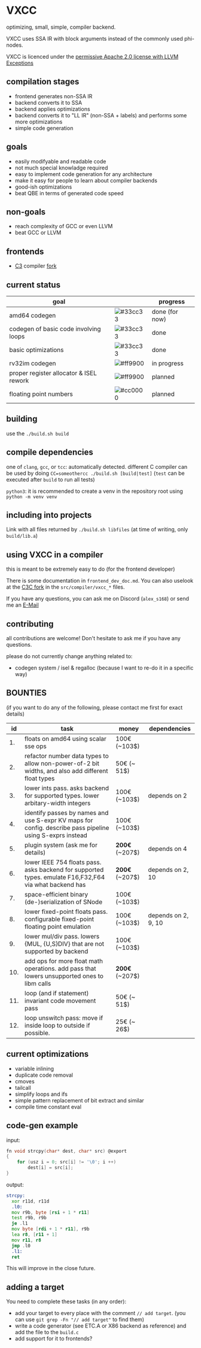 # VXCC
optimizing, small, simple, compiler backend.

VXCC uses SSA IR with block arguments instead of the commonly used phi-nodes.

VXCC is licenced under the [permissive Apache 2.0 license with LLVM Exceptions](LICENCE)

## compilation stages
- frontend generates non-SSA IR
- backend converts it to SSA
- backend applies optimizations
- backend converts it to "LL IR" (non-SSA + labels) and performs some more optimizations
- simple code generation

## goals
- easily modifyable and readable code
- not much special knowladge required
- easy to implement code generation for any architecture
- make it easy for people to learn about compiler backends
- good-ish optimizations
- beat QBE in terms of generated code speed

## **non**-goals
- reach complexity of GCC or even LLVM
- beat GCC or LLVM

## frontends
- [C3](https://c3-lang.org/) compiler [fork](https://github.com/alex-s168/c3c)

## current status
| goal                                    |                                                          | progress       |
| --------------------------------------- | -------------------------------------------------------- | -------------- |
| amd64 codegen                           | ![#33cc33](https://placehold.co/15x15/33cc33/33cc33.png) | done (for now) |
| codegen of basic code involving loops   | ![#33cc33](https://placehold.co/15x15/33cc33/33cc33.png) | done           |
| basic optimizations                     | ![#33cc33](https://placehold.co/15x15/33cc33/33cc33.png) | done           |
| rv32im codegen                          | ![#ff9900](https://placehold.co/15x15/ff9900/ff9900.png) | in progress    |
| proper register allocator & ISEL rework | ![#ff9900](https://placehold.co/15x15/ff9900/cc0000.png) | planned        |
| floating point numbers                  | ![#cc0000](https://placehold.co/15x15/cc0000/cc0000.png) | planned        |

## building
use the `./build.sh build`

## compile dependencies 
one of `clang`, `gcc`, or `tcc`: automatically detected. different C compiler can be used by doing `CC=someothercc ./build.sh [build|test]` (`test` can be executed after `build` to run all tests)

`python3`: it is recommended to create a venv in the repository root using `python -m venv venv`

## including into projects
Link with all files returned by `./build.sh libfiles` (at time of writing, only `build/lib.a`)

## using VXCC in a compiler
this is meant to be extremely easy to do (for the frontend developer)

There is some documentation in `frontend_dev_doc.md`.
You can also uselook at the [C3C fork](https://github.com/alex-s168/c3c) in the `src/compiler/vxcc_*` files.

If you have any questions, you can ask me on Discord (`alex_s168`) or send me an [E-Mail](mailto:alexandernutz68@gmail.com)

## contributing
all contributions are welcome! Don't hesitate to ask me if you have any questions.

please do not currently change anything related to:
- codegen system / isel & regalloc (because I want to re-do it in a specific way)

## BOUNTIES
(if you want to do any of the following, please contact me first for exact details)

| id  | task                                                                                                     | money            | dependencies        |
| --- | -------------------------------------------------------------------------------------------------------- | ---------------- | ------------------- |
|  1. | floats on amd64 using scalar sse ops                                                                     |   100€   (~103$) |                     |
|  2. | refactor number data types to allow non-power-of-2 bit widths, and also add different float types        |    50€   (~ 51$) |                     |
|  3. | lower ints pass. asks backend for supported types. lower arbitary-width integers                         |   100€   (~103$) | depends on 2        |
|  4. | identify passes by names and use S-expr KV maps for config. describe pass pipeline using S-exprs instead |   100€   (~103$) |                     |
|  5. | plugin system (ask me for details)                                                                       | **200€** (~207$) | depends on 4        |
|  6. | lower IEEE 754 floats pass. asks backend for supported types. emulate F16,F32,F64 via what backend has   | **200€** (~207$) | depends on 2, 10    |
|  7. | space-efficient binary (de-)serialization of SNode                                                       |   100€   (~103$) |                     |
|  8. | lower fixed-point floats pass. configurable fixed-point floating point emulation                         |   100€   (~103$) | depends on 2, 9, 10 |
|  9. | lower mul/div pass. lowers {MUL, {U,S}DIV} that are not supported by backend                             |   100€   (~103$) |                     |
| 10. | add ops for more float math operations. add pass that lowers unsupported ones to libm calls              | **200€** (~207$) |                     |
| 11. | loop (and if statement) invariant code movement pass                                                     |    50€   (~ 51$) |                     |
| 12. | loop unswitch pass: move if inside loop to outside if possible.                                          |    25€   (~ 26$) |                     |

## current optimizations
- variable inlining
- duplicate code removal
- cmoves
- tailcall
- simplify loops and ifs
- simple pattern replacement of bit extract and similar
- compile time constant eval

## code-gen example
input:
```c
fn void strcpy(char* dest, char* src) @export 
{
    for (usz i = 0; src[i] != '\0'; i ++)
        dest[i] = src[i];
}
```
output:
```asm
strcpy:
  xor r11d, r11d
  .l0:
  mov r9b, byte [rsi + 1 * r11]
  test r9b, r9b
  je .l1
  mov byte [rdi + 1 * r11], r9b
  lea r8, [r11 + 1]
  mov r11, r8
  jmp .l0
  .l1:
  ret
```
This will improve in the close future.

## adding a target 
You need to complete these tasks (in any order):
- add your target to every place with the comment `// add target`.
  (you can use `git grep -Fn "// add target"` to find them)
- write a code generator (see ETC.A or X86 backend as reference) and add the file to the `build.c`
- add support for it to frontends?
